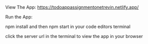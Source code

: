 View The App: 
https://todoappassignmentonetrevin.netlify.app/

Run the App: 

npm install and then npm start in your code editors terminal

click the server url in the terminal to view the app in your browser
 
